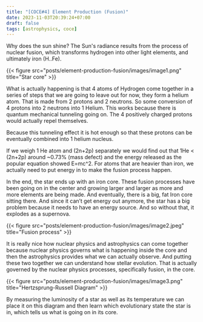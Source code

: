 ```yaml
---
title: "[COCE#4] Element Production (Fusion)"
date: 2023-11-03T20:39:24+07:00
draft: false
tags: [astrophysics, coce]
---
```


Why does the sun shine? The Sun's radiance results from the process of nuclear fusion, which transforms hydrogen into other light elements, and ultimately iron (H..Fe).

{{< figure src="posts/element-production-fusion/images/image1.png" title="Star core" >}}

What is actually happening is that 4 atoms of Hydrogen come together in a series of steps that we are going to leave out for now, they form a helium atom. That is made from 2 protons and 2 neutrons. So some conversion of 4 protons into 2 neutrons into 1 Helium. This works because there is quantum mechanical tunneling going on. The 4 positively charged protons would actually repel themselves.

Because this tunneling effect it is hot enough so that these protons can be eventually combined into 1 helium nucleus.

If we weigh 1 He atom and (2n+2p) separately we would find out that 1He < (2n+2p) around ~0.73% (mass defect) and the energy released as the popular equation showed E=mc^2. For atoms that are heavier than iron, we actually need to put energy in to make the fusion process happen.

In the end, the star ends up with an iron core. These fusion processes have been going on in the center and growing larger and larger as more and more elements are being made. And eventually, there is a big, fat Iron core sitting there. And since it can’t get energy out anymore, the star has a big problem because it needs to have an energy source. And so without that, it explodes as a supernova.

{{< figure src="posts/element-production-fusion/images/image2.jpeg" title="Fusion process" >}}

It is really nice how nuclear physics and astrophysics can come together because nuclear physics governs what is happening inside the core and then the astrophysics provides what we can actually observe. And putting these two together we can understand how stellar evolution. That is actually governed by the nuclear physics processes, specifically fusion, in the core. 

{{< figure src="posts/element-production-fusion/images/image3.png" title="Hertzsprung-Russell Diagram" >}}

By measuring the luminosity of a star as well as its temperature we can place it on this diagram and then learn which evolutionary state the star is in, which tells us what is going on in its core.